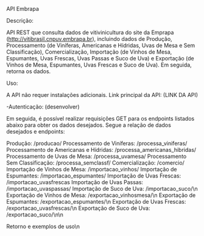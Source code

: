 API Embrapa


Descrição:

API REST que consulta dados de vitivinicultura do site da Emprapa (http://vitibrasil.cnpuv.embrapa.br), incluindo dados de Produção, Processamento (de Viníferas, Americanas e Hídridas, Uvas de Mesa e Sem Classificação), Comercialização, Importação (de Vinhos de Mesa, Espumantes, Uvas Frescas, Uvas Passas e Suco de Uva) e Exportação (de Vinhos de Mesa, Espumantes, Uvas Frescas e Suco de Uva). Em seguida, retorna os dados.


Uso:

A API não requer instalações adicionais.
Link principal da API: (LINK DA API)

-Autenticação: (desenvolver)

Em seguida, é possível realizar requisições GET para os endpoints listados abaixo para obter os dados desejados. Segue a relação de dados desejados e endpoints:

Produção: /producao/
Processamento de Viníferas: /processa_viniferas/
Processamento de Americanas e Hídridas: /processa_americanas_hibridas/
Processamento de Uvas de Mesa: /processa_uvamesa/
Processamento Sem Classificação: /processa_semclassf/
Comercialização: /comercio/
Importação de Vinhos de Mesa: /importacao_vinhos/
Importação de Espumantes: /importacao_espumantes/
Importação de Uvas Frescas: /importacao_uvasfrescas
Importação de Uvas Passas: /importacao_uvaspassas/
Importação de Suco de Uva: /importacao_suco/\n
Exportação de Vinhos de Mesa: /exportacao_vinhosmesa/\n
Exportação de Espumantes: /exportacao_espumantes/\n
Exportação de Uvas Frescas: /exportacao_uvasfrescas/\n
Exportação de Suco de Uva: /exportacao_suco/\n\n


Retorno e exemplos de uso\n



           
